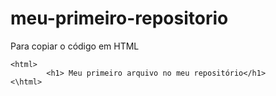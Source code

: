 # meu-primeiro-repositorio

Para copiar o código em HTML
```
<html>
        <h1> Meu primeiro arquivo no meu repositório</h1>
<\html>
```
